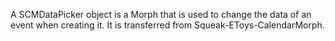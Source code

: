 A SCMDataPicker object is a Morph that is used to change the data of an event when creating it. It is transferred from Squeak-EToys-CalendarMorph.